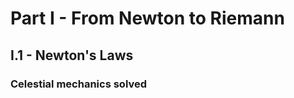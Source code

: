 # Part I - From Newton to Riemann
## I.1 - Newton's Laws
### Celestial mechanics solved




<!--stackedit_data:
eyJoaXN0b3J5IjpbNTU2NjI1MzQ5XX0=
-->